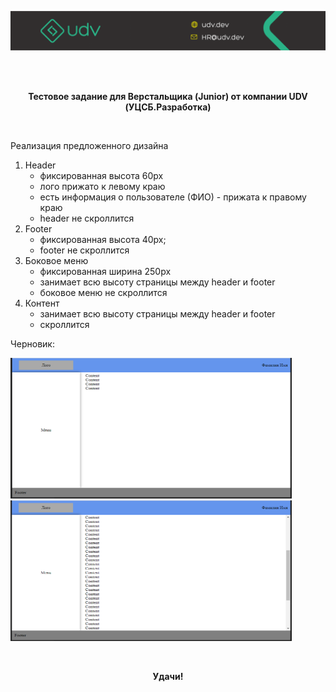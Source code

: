 <p align="right">
    <img src="../../logo/UDV.png" alt="UDV-logo" />
</p>

<br>
<br>

<p align="center">
  <strong>Тестовое задание для Верстальщика (Junior) от компании UDV</strong>
  <br>
  <strong>(УЦСБ.Разработка)</strong>
</p>

<br>

Реализация предложенного дизайна

1. Header
   - фиксированная высота 60px
   - лого прижато к левому краю
   - есть информация о пользователе (ФИО) - прижата к правому краю
   - header не скроллится
2. Footer
   - фиксированная высота 40px;
   - footer не скроллится
3. Боковое меню
   - фиксированная ширина 250px
   - занимает всю высоту страницы между header и footer
   - боковое меню не скроллится
4. Контент
   - занимает всю высоту страницы между header и footer
   - скроллится

Черновик:

<p float="left">
  <img src="./draft1.PNG" width="450" height="225" />
  <img src="./draft2.PNG" width="450" height="225" />
</p>

<br>
<p align="center">
  <strong>Удачи!</strong>
</p>
